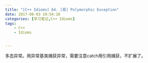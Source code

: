 ```yaml
---
title: "[C++ Idioms] 64. [易] Polymorphic Exception"
date: 2017-08-03 19:54:10
categories: [学习笔记,C++ Idioms]
tags:
    - C++
    - Idioms


---
```

多态异常。<!--more-->用异常基类捕获异常，需要注意catch用引用捕获，不扩展了。